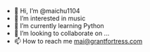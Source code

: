 - 👋 Hi, I’m @maichu1104
- 👀 I’m interested in music
- 🌱 I’m currently learning Python
- 💞️ I’m looking to collaborate on ...
- 📫 How to reach me mai@grantfortress.com

<!---
maichu1104/maichu1104 is a ✨ special ✨ repository because its `README.md` (this file) appears on your GitHub profile.
You can click the Preview link to take a look at your changes.
--->
